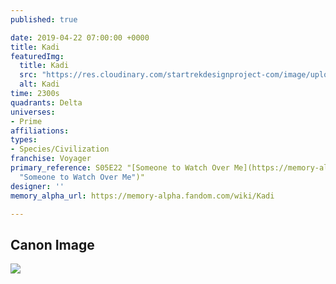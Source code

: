```yaml
---
published: true

date: 2019-04-22 07:00:00 +0000
title: Kadi
featuredImg:
  title: Kadi
  src: "https://res.cloudinary.com/startrekdesignproject-com/image/upload/v1555974786/Kadi.png"
  alt: Kadi
time: 2300s
quadrants: Delta
universes:
- Prime
affiliations:
types:
- Species/Civilization
franchise: Voyager
primary_reference: S05E22 "[Someone to Watch Over Me](https://memory-alpha.fandom.com/wiki/Someone_to_Watch_Over_Me
  "Someone to Watch Over Me")"
designer: ''
memory_alpha_url: https://memory-alpha.fandom.com/wiki/Kadi

---
```

## Canon Image

![](https://res.cloudinary.com/startrekdesignproject-com/image/upload/v1555974786/Kadi1.jpg)
